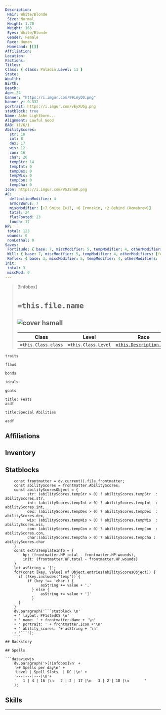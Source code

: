 ```yaml
---
Description:
 Hair: White/Blonde
 Size: Normal
 Height: 1.70
 Weight: 163
 Eyes: White/Blonde
 Gender: Female
 Race: Human 
 Homeland: [[]]
Affiliation: 
Location: 
Factions: 
Titles: 
Class: { class: Paladin,Level: 11 }
State: 
Wealth: 
Birth: 
Death: 
Age: 24 
banner: "https://i.imgur.com/99imyQ0.png"
banner_y: 0.332
portrait: https://i.imgur.com/vEyXUGg.png
statblock: true
Name: Ashe Lightborn...
Alignment: Lawful Good
BAB: 11/6/1 
AbilityScores:
  str: 10
  int: 8
  dex: 17
  wis: 12
  con: 16
  char: 20
  tempStr: 14
  tempInt: 0
  tempDex: 0
  tempWis: 0
  tempCon: 0
  tempCha: 0
Icon: https://i.imgur.com/VSJSnnR.png
AC:
  deflectionModifier: 4
  armorBonus: 7
  miscModifier: [+7 Smite Evil, +6 Ironskin, +2 Behind (Homebrew)]
  total: 24
  flatFooted: 23
  touch: 17
HP: 
 total: 123
 wounds: 0
 nonLethal: 0
Saves:
 Fortitude: { base: 7, miscModifier: 5, tempModifier: 4, otherModifiers: [], total: 19 }
 Will: { base: 7, miscModifier: 5, tempModifier: 4, otherModifiers: [fear and charm allies 10ft +4], total: 19 }
 Reflex: { base: 3, miscModifier: 5, tempModifier: 4, otherModifiers: [], total: 15 }
Init: 
 total: 3
 miscMod: 0
---
```


>[!infobox]
># `=this.file.name` 
>![cover hsmall](https://i.imgur.com/vEyXUGg.png)
> --- 
>Class | Level  | Race |
> ---|---|---|
> `=this.Class.class`|`=this.Class.Level`| [`=this.Description.Race`](obsidian://adv-uri?vault=Game%20Systems&filepath=Pathfinder%201e%2FCore%20Rule%20Book%2FChapter%201%20-%20Getting%20Started%2F6%20Races%2FHumans.md)

```ad-Tr
traits
```

```ad-fw
flaws
```

```ad-Bd
bonds
```

```ad-idl
ideals
```

```ad-goals
goals
```

```ad-ft
title: Feats
asdf

```

```ad-sk
title:Special Abilities

asdf
```
## Affiliations

## Inventory

## Statblocks
```dataviewjs
	const frontmatter = dv.current().file.frontmatter;
	const abilityScores = frontmatter.AbilityScores;
	const abilityScoresObject = {
		  str: (abilityScores.tempStr > 0) ? abilityScores.tempStr  : abilityScores.str,
		  int: (abilityScores.tempInt > 0) ? abilityScores.tempInt  : abilityScores.int,
		  dex: (abilityScores.tempDex > 0) ? abilityScores.tempDex  : abilityScores.dex,
		  wis: (abilityScores.tempWis > 0) ? abilityScores.tempWis  : abilityScores.wis, 
		  con: (abilityScores.tempCon > 0) ? abilityScores.tempCon  : abilityScores.con, 
		  char:(abilityScores.tempCha > 0) ? abilityScores.tempCha : abilityScores.char 
	}
	const extraTemplateInfo = {
		hp: (frontmatter.HP.total - frontmatter.HP.wounds),
		init: (frontmatter.HP.total - frontmatter.HP.wounds)
	}
	let asString = '[';
	for(const [key, value] of Object.entries(abilityScoresObject)) {
	  if (!key.includes('temp')) {
		  if (key !== 'char') {
				asString += value + ','
			} else {
				asString += value + ']'
			}
	  }	
	}
	dv.paragraph('```statblock \n' 
	+ ' layout: PF1stedCS \n' 
	+ ' name: ' + frontmatter.Name + '\n'
	+ ' portrait: ' + frontmatter.Icon +'\n'
	+ ' ability_scores: '+ asString + '\n'
	+ '```');
	```
## Backstory

## Spells

```dataviewjs
	dv.paragraph('>[!infobox]\n' + 
	'># Spells per day\n' +
	'Level | Spell Slots  | DC |\n' +
	'---|---|---|\n'+
	'   1 | 4 | 16 |\n   2 | 2 | 17 |\n   3 | 2 | 18 |\n       '
	);
```





## Skills


---